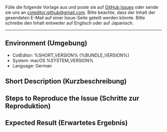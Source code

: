 Fülle die folgende Vorlage aus und poste sie auf [GitHub Issues](https://github.com/coteditor/CotEditor/issues) oder sende sie uns an <coteditor.github@gmail.com>. Bitte beachte, dass der Inhalt der gesendeten E-Mail auf einer Issue-Seite geteilt werden könnte. Bitte schreibe den Inhalt entweder auf Englisch oder auf Japanisch.

---

## Environment (Umgebung)

- CotEditor: %SHORT_VERSION% (%BUNDLE_VERSION%)
- System: macOS %SYSTEM_VERSION%
- Language: German

## Short Description (Kurzbeschreibung)

<!-- Schreibe hier deinen Kommentar -->

## Steps to Reproduce the Issue (Schritte zur Reproduktion)

<!-- Schreibe hier deinen Kommentar -->

## Expected Result (Erwartetes Ergebnis)

<!-- Schreibe hier deinen Kommentar -->
